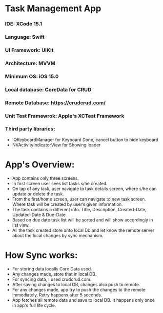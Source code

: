 


# Task Management App


### IDE: XCode 15.1
### Language: Swift
### UI Framework: UIKit
### Architecture: MVVM
### Minimum OS: iOS 15.0
### Local database: CoreData for CRUD
### Remote Database: https://crudcrud.com/
### Unit Test Framewrok: Apple's XCTest Framework
### Third party libraries: 
* IQKeyboardManager for Keyboard Done, cancel button to hide keyboard
* NVActivityIndicatorView for Showing loader



# App's Overview:
* App contains only three screens.
* In first screen user sees list tasks s/he created.
* On tap of any task, user navigate to task details screen, where s/he can update or delete the task.
* From the first/home screen, user can navigate to new task screen. Where task will be created by user’s given information.
* The task contains 5 different info. Title, Description, Created-Date, Updated-Date & Due-Date.
* Based on due date task list will be sorted and will show accordingly in list view.
* All the task created store onto local Db and let know the remote server about the local changes by sync mechanism.


# How Sync works:
* For storing data locally Core Data used. 
* Any changes made, store that in local DB.
* For syncing data, I used crudcrud.com. 
* After saving changes to local DB, changes also push to remote.
* For any changes made, app try to push the changes to the remote immediately. Retry happens after 5 seconds.
* App fetches all remote data and save to local DB. It happens only once in app's full life cycle.
